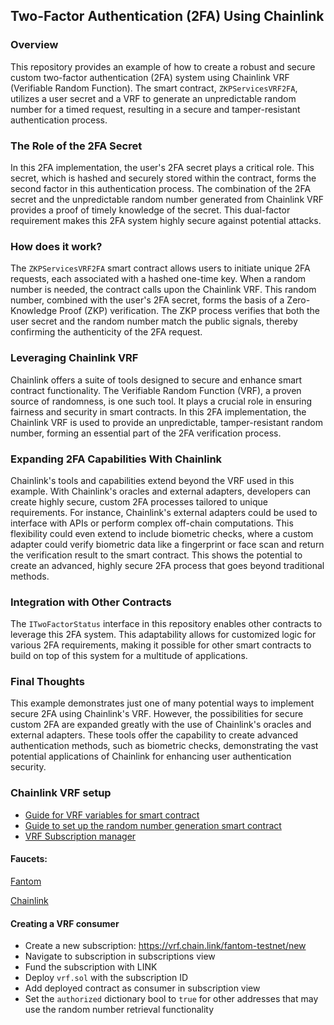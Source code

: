 
## Two-Factor Authentication (2FA) Using Chainlink 

### Overview

This repository provides an example of how to create a robust and secure custom two-factor authentication (2FA) system using Chainlink VRF (Verifiable Random Function). The smart contract, `ZKPServicesVRF2FA`, utilizes a user secret and a VRF to generate an unpredictable random number for a timed request, resulting in a secure and tamper-resistant authentication process.

### The Role of the 2FA Secret

In this 2FA implementation, the user's 2FA secret plays a critical role. This secret, which is hashed and securely stored within the contract, forms the second factor in this authentication process. The combination of the 2FA secret and the unpredictable random number generated from Chainlink VRF provides a proof of timely knowledge of the secret. This dual-factor requirement makes this 2FA system highly secure against potential attacks.

### How does it work?

The `ZKPServicesVRF2FA` smart contract allows users to initiate unique 2FA requests, each associated with a hashed one-time key. When a random number is needed, the contract calls upon the Chainlink VRF. This random number, combined with the user's 2FA secret, forms the basis of a Zero-Knowledge Proof (ZKP) verification. The ZKP process verifies that both the user secret and the random number match the public signals, thereby confirming the authenticity of the 2FA request.

### Leveraging Chainlink VRF

Chainlink offers a suite of tools designed to secure and enhance smart contract functionality. The Verifiable Random Function (VRF), a proven source of randomness, is one such tool. It plays a crucial role in ensuring fairness and security in smart contracts. In this 2FA implementation, the Chainlink VRF is used to provide an unpredictable, tamper-resistant random number, forming an essential part of the 2FA verification process.

### Expanding 2FA Capabilities With Chainlink

Chainlink's tools and capabilities extend beyond the VRF used in this example. With Chainlink's oracles and external adapters, developers can create highly secure, custom 2FA processes tailored to unique requirements. For instance, Chainlink's external adapters could be used to interface with APIs or perform complex off-chain computations. This flexibility could even extend to include biometric checks, where a custom adapter could verify biometric data like a fingerprint or face scan and return the verification result to the smart contract. This shows the potential to create an advanced, highly secure 2FA process that goes beyond traditional methods.

### Integration with Other Contracts

The `ITwoFactorStatus` interface in this repository enables other contracts to leverage this 2FA system. This adaptability allows for customized logic for various 2FA requirements, making it possible for other smart contracts to build on top of this system for a multitude of applications.

### Final Thoughts

This example demonstrates just one of many potential ways to implement secure 2FA using Chainlink's VRF. However, the possibilities for secure custom 2FA are expanded greatly with the use of Chainlink's oracles and external adapters. These tools offer the capability to create advanced authentication methods, such as biometric checks, demonstrating the vast potential applications of Chainlink for enhancing user authentication security.

### Chainlink VRF setup

- [Guide for VRF variables for smart contract](https://docs.chain.link/vrf/v2/subscription/supported-networks)
- [Guide to set up the random number generation smart contract](https://docs.chain.link/vrf/v2/subscription/examples/get-a-random-number)
- [VRF Subscription manager](https://vrf.chain.link/fantom-testnet)

#### Faucets:

[Fantom](https://faucet.fantom.network)

[Chainlink](https://faucets.chain.link/fantom-testnet)

#### Creating a VRF consumer

-  Create a new subscription: https://vrf.chain.link/fantom-testnet/new
-  Navigate to subscription in subscriptions view
-  Fund the subscription with LINK
-  Deploy `vrf.sol` with the subscription ID
-  Add deployed contract as consumer in subscription view
-  Set the `authorized` dictionary bool to `true` for other addresses that may use the random number retrieval functionality
